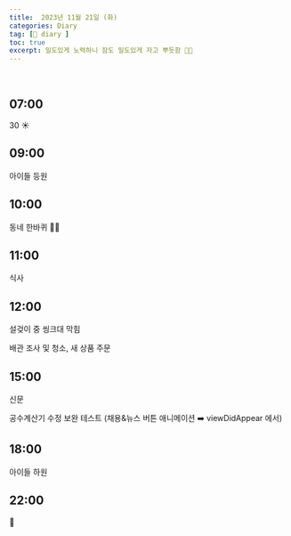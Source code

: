 ```yaml
---
title:  2023년 11월 21일 (화)
categories: Diary
tag: [📒 diary ]
toc: true
excerpt: 밀도있게 노력하니 잠도 밀도있게 자고 뿌듯함 🏃🏻
---
```

​
## 07:00

30 ☀️

## 09:00

아이들 등원

## 10:00

동네 한바퀴 🏃🏻

## 11:00

식사

## 12:00

설겆이 중 씽크대 막힘

배관 조사 및 청소, 새 상품 주문

## 15:00

신문

공수계산기 수정 보완 테스트 (채용&뉴스 버튼 애니메이션 ➡️ viewDidAppear 에서)

## 18:00

아이들 하원

## 22:00

🌙

<br><br><br>